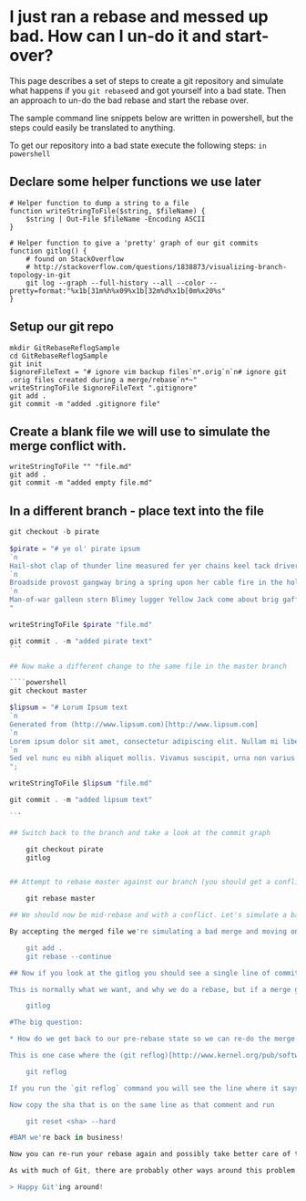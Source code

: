# I just ran a rebase and messed up bad. How can I un-do it and start-over?

This page describes a set of steps to create a git repository and simulate what happens if you `git rebase`ed and got yourself into a bad state. Then an approach to un-do the bad rebase and start the rebase over.

The sample command line snippets below are written in powershell, but the steps could easily be translated to anything.

To get our repository into a bad state execute the following steps: `in powershell`

## Declare some helper functions we use later

	# Helper function to dump a string to a file
	function writeStringToFile($string, $fileName) {
		$string | Out-File $fileName -Encoding ASCII
	}
	
	# Helper function to give a 'pretty' graph of our git commits
	function gitlog() {
		# found on StackOverflow
		# http://stackoverflow.com/questions/1838873/visualizing-branch-topology-in-git
		git log --graph --full-history --all --color --pretty=format:"%x1b[31m%h%x09%x1b[32m%d%x1b[0m%x20%s"
	}

## Setup our git repo

	mkdir GitRebaseReflogSample
	cd GitRebaseReflogSample
	git init
	$ignoreFileText = "# ignore vim backup files`n*.orig`n`n# ignore git .orig files created during a merge/rebase`n*~"
	writeStringToFile $ignoreFileText ".gitignore"
	git add .
	git commit -m "added .gitignore file"

## Create a blank file we will use to simulate the merge conflict with.

	writeStringToFile "" "file.md"
	git add .
	git commit -m "added empty file.md"

## In a different branch - place text into the file


````powershell
git checkout -b pirate
	
$pirate = "# ye ol' pirate ipsum
`n
Hail-shot clap of thunder line measured fer yer chains keel tack driver fluke case shot sutler. Hang the jib black jack deadlights coffer bilge rat chandler execution dock tackle rope's end Barbary Coast. Scourge of the seven seas fire in the hole interloper smartly black jack tender brigantine Arr hang the jib poop deck.
`n
Broadside provost gangway bring a spring upon her cable fire in the hole heave down knave execution dock overhaul cable. Reef rigging rutters hornswaggle scallywag shrouds gaff handsomely spyglass mutiny. Overhaul fire ship lass furl nipperkin lugger wherry grog blossom spirits mutiny. 
`n
Man-of-war galleon stern Blimey lugger Yellow Jack come about brig gaff scuttle. Grog crow's nest avast Cat o'nine tails jack run a shot across the bow broadside chase cutlass hardtack. Heave to fluke Sink me yawl driver pink cackle fruit take a caulk Pirate Round Letter of Marque.
"

writeStringToFile $pirate "file.md"

git commit . -m "added pirate text"
```

## Now make a different change to the same file in the master branch

````powershell
git checkout master

$lipsum = "# Lorum Ipsum text
`n
Generated from (http://www.lipsum.com)[http://www.lipsum.com]
`n
Lorem ipsum dolor sit amet, consectetur adipiscing elit. Nullam mi libero, fringilla vitae cursus eget, volutpat a massa. Cras at lorem in libero pretium rutrum quis sed nisl. Donec tempus est sit amet nibh consequat vitae pulvinar justo bibendum. Sed in mattis urna. Mauris id nisi metus. Ut porta lectus sed leo ullamcorper eget consequat elit laoreet. Maecenas placerat gravida nibh, ac porttitor leo malesuada sit amet. Pellentesque nisl sapien, blandit eget bibendum at, tincidunt sit amet elit. Vivamus eu lacus leo. Vivamus vitae metus ac nunc congue pretium. Morbi tempor ante vel velit viverra tempus. Nam dapibus diam et eros tincidunt congue. Sed rutrum ultricies laoreet. Nunc faucibus elementum eros, non vestibulum nulla fringilla sed. Aenean turpis enim, ornare et porta sed, porttitor in quam.
`n
Sed vel nunc eu nibh aliquet mollis. Vivamus suscipit, urna non varius lacinia, dolor purus rhoncus ipsum, nec fringilla quam urna ac orci. Proin fringilla tristique ultrices. Pellentesque ac magna nibh. Phasellus magna eros, dignissim ut tristique in, congue sed ipsum. In blandit tincidunt urna, id placerat turpis scelerisque at. Pellentesque nec nisl id metus vehicula pharetra vel malesuada lorem. Vivamus faucibus purus ut leo fringilla posuere. Aliquam adipiscing, erat ac ultricies congue, nunc nulla lacinia magna, nec bibendum purus velit eu neque. Vivamus a nunc id risus tincidunt eleifend quis id lorem.
";

writeStringToFile $lipsum "file.md"

git commit . -m "added lipsum text"

```

## Switch back to the branch and take a look at the commit graph

	git checkout pirate
	gitlog


## Attempt to rebase master against our branch (you should get a conflict)

	git rebase master

## We should now be mid-rebase and with a conflict. Let's simulate a bad merge.

By accepting the merged file we're simulating a bad merge and moving on through the rebase.

	git add .
	git rebase --continue

## Now if you look at the gitlog you should see a single line of commits.

This is normally what we want, and why we do a rebase, but if a merge goes bad and you want to un-do, looking at this graph you might be wondering. `How can I un-do this whole thing and start over?`

	gitlog

#The big question:

* How do we get back to our pre-rebase state so we can re-do the merge (but better)?

This is one case where the (git reflog)[http://www.kernel.org/pub/software/scm/git/docs/git-reflog.html] comes in extremely handy.

	git reflog

If you run the `git reflog` command you will see the line where it says `checkout: moving from master to pirate` this is the point in time we would like to restore our state back (just before the rebase happened).

Now copy the sha that is on the same line as that comment and run

	git reset <sha> --hard

#BAM we're back in business!

Now you can re-run your rebase again and possibly take better care of the merge this time around.

As with much of Git, there are probably other ways around this problem, I'd love to hear if you have a different approach.

> Happy Git'ing around!
